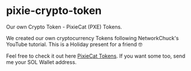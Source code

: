 # pixie-crypto-token
Our own Crypto Token - PixieCat (PXE) Tokens.

We created our own cryptocurrency Tokens following NetworkChuck's YouTube tutorial. This is a Holiday present for a friend 🤓

Feel free to check it out here [PixieCat Tokens](https://solscan.io/token/2fvPmqYk1NemSQ3NFUSu3zw3LgiZKxzFoz79oqkKdmaY).
If you want some too, send me your SOL Wallet address.
